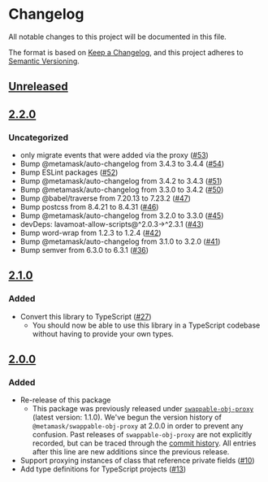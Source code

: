 # Changelog
All notable changes to this project will be documented in this file.

The format is based on [Keep a Changelog](https://keepachangelog.com/en/1.0.0/),
and this project adheres to [Semantic Versioning](https://semver.org/spec/v2.0.0.html).

## [Unreleased]

## [2.2.0]
### Uncategorized
- only migrate events that were added via the proxy ([#53](https://github.com/MetaMask/swappable-obj-proxy/pull/53))
- Bump @metamask/auto-changelog from 3.4.3 to 3.4.4 ([#54](https://github.com/MetaMask/swappable-obj-proxy/pull/54))
- Bump ESLint packages ([#52](https://github.com/MetaMask/swappable-obj-proxy/pull/52))
- Bump @metamask/auto-changelog from 3.4.2 to 3.4.3 ([#51](https://github.com/MetaMask/swappable-obj-proxy/pull/51))
- Bump @metamask/auto-changelog from 3.3.0 to 3.4.2 ([#50](https://github.com/MetaMask/swappable-obj-proxy/pull/50))
- Bump @babel/traverse from 7.20.13 to 7.23.2 ([#47](https://github.com/MetaMask/swappable-obj-proxy/pull/47))
- Bump postcss from 8.4.21 to 8.4.31 ([#46](https://github.com/MetaMask/swappable-obj-proxy/pull/46))
- Bump @metamask/auto-changelog from 3.2.0 to 3.3.0 ([#45](https://github.com/MetaMask/swappable-obj-proxy/pull/45))
- devDeps: lavamoat-allow-scripts@^2.0.3->^2.3.1 ([#43](https://github.com/MetaMask/swappable-obj-proxy/pull/43))
- Bump word-wrap from 1.2.3 to 1.2.4 ([#42](https://github.com/MetaMask/swappable-obj-proxy/pull/42))
- Bump @metamask/auto-changelog from 3.1.0 to 3.2.0 ([#41](https://github.com/MetaMask/swappable-obj-proxy/pull/41))
- Bump semver from 6.3.0 to 6.3.1 ([#36](https://github.com/MetaMask/swappable-obj-proxy/pull/36))

## [2.1.0]
### Added
- Convert this library to TypeScript ([#27](https://github.com/MetaMask/swappable-obj-proxy/pull/27))
  - You should now be able to use this library in a TypeScript codebase without having to provide your own types.

## [2.0.0]
### Added
- Re-release of this package
  - This package was previously released under [`swappable-obj-proxy`](https://www.npmjs.com/package/swappable-obj-proxy) (latest version: 1.1.0). We've begun the version history of `@metamask/swappable-obj-proxy` at 2.0.0 in order to prevent any confusion. Past releases of `swappable-obj-proxy` are not explicitly recorded, but can be traced through the [commit history](https://github.com/MetaMask/swappable-obj-proxy/commits/main). All entries after this line are new additions since the previous release.
- Support proxying instances of class that reference private fields ([#10](https://github.com/MetaMask/swappable-obj-proxy/pull/10))
- Add type definitions for TypeScript projects ([#13](https://github.com/MetaMask/swappable-obj-proxy/pull/13))

[Unreleased]: https://github.com/MetaMask/swappable-obj-proxy/compare/v2.2.0...HEAD
[2.2.0]: https://github.com/MetaMask/swappable-obj-proxy/compare/v2.1.0...v2.2.0
[2.1.0]: https://github.com/MetaMask/swappable-obj-proxy/compare/v2.0.0...v2.1.0
[2.0.0]: https://github.com/MetaMask/swappable-obj-proxy/releases/tag/v2.0.0
